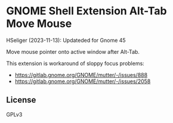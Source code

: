 # GNOME Shell Extension Alt-Tab Move Mouse

HSeliger (2023-11-13): Updateded for Gnome 45

Move mouse pointer onto active window after Alt-Tab.


This extension is workaround of sloppy focus problems:

- https://gitlab.gnome.org/GNOME/mutter/-/issues/888
- https://gitlab.gnome.org/GNOME/mutter/-/issues/2058

## License
GPLv3
